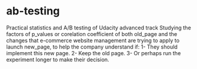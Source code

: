 # ab-testing
Practical statistics and A/B testing of Udacity advanced track
Studying the factors of p_values or corelation coefficient of both old_page and the changes that e-commerce website management are trying to apply to launch new_page,
to help the company understand if:
 1- They should implement this new page.
 2- Keep the old page.
 3- Or perhaps run the experiment longer to make their decision.
